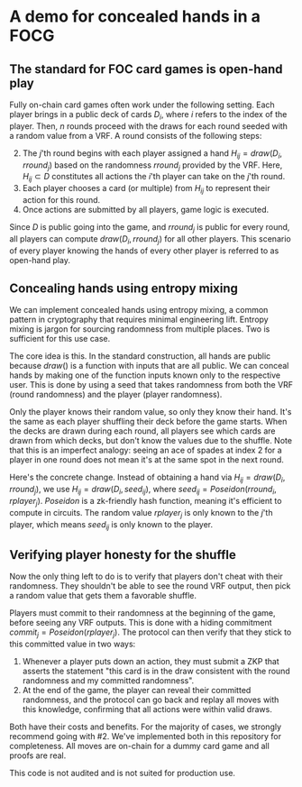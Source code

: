 # A demo for concealed hands in a FOCG

## The standard for FOC card games is open-hand play
Fully on-chain card games often work under the following setting. Each player brings in a public deck of cards $D_i$, where $i$ refers to the index of the player. Then, $n$ rounds proceed with the draws for each round seeded with a random value from a VRF. A round consists of the following steps:

2. The $j$'th round begins with each player assigned a hand $H_{ij} = draw(D_i, rround_j)$ based on the randomness $rround_j$ provided by the VRF. Here, $H_{ij} \subset D$ constitutes all actions the $i$'th player can take on the $j$'th round.
3. Each player chooses a card (or multiple) from $H_{ij}$ to represent their action for this round. 
4. Once actions are submitted by all players, game logic is executed.

Since $D$ is public going into the game, and $rround_{j}$ is public for every round, all players can compute $draw(D_i, rround_j)$ for all other players. This scenario of every player knowing the hands of every other player is referred to as open-hand play. 

## Concealing hands using entropy mixing

We can implement concealed hands using entropy mixing, a common pattern in cryptography that requires minimal engineering lift. Entropy mixing is jargon for sourcing randomness from multiple places. Two is sufficient for this use case.

The core idea is this. In the standard construction, all hands are public because $draw()$ is a function with inputs that are all public. We can conceal hands by making one of the function inputs known only to the respective user. This is done by using a seed that takes randomness from both the VRF (round randomness) and the player (player randomness). 

Only the player knows their random value, so only they know their hand. It's the same as each player shuffling their deck before the game starts. When the decks are drawn during each round, all players see which cards are drawn from which decks, but don't know the values due to the shuffle. Note that this is an imperfect analogy: seeing an ace of spades at index 2 for a player in one round does not mean it's at the same spot in the next round.

Here's the concrete change. Instead of obtaining a hand via $H_{ij} = draw(D_i, rround_j)$, we use $H_{ij} = draw(D_i, seed_{ij})$, where $seed_{ij} = Poseidon(rround_i, rplayer_j)$. $Poseidon$ is a zk-friendly hash function, meaning it's efficient to compute in circuits. The random value $rplayer_j$ is only known to the $j$'th player, which means $seed_{ij}$ is only known to the player. 

## Verifying player honesty for the shuffle

Now the only thing left to do is to verify that players don't cheat with their randomness. They shouldn't be able to see the round VRF output, then pick a random value that gets them a favorable shuffle. 

Players must commit to their randomness at the beginning of the game, before seeing any VRF outputs. This is done with a hiding commitment $commit_j = Poseidon(rplayer_j)$. The protocol can then verify that they stick to this committed value in two ways:

1. Whenever a player puts down an action, they must submit a ZKP that asserts the statement "this card is in the draw consistent with the round randomness and my committed randomness".
2. At the end of the game, the player can reveal their committed randomness, and the protocol can go back and replay all moves with this knowledge, confirming that all actions were within valid draws. 

Both have their costs and benefits. For the majority of cases, we strongly recommend going with #2. We've implemented both in this repository for completeness. All moves are on-chain for a dummy card game and all proofs are real. 

This code is not audited and is not suited for production use.
